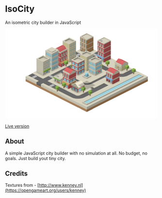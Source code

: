 # IsoCity

An isometric city builder in JavaScript

![screenshot](screenshot.png)

[Live version](https://victorribeiro.com/isocity)

## About

A simple JavaScript city builder with no simulation at all. No budget, no goals. Just build yout tiny city.

## Credits

Textures from - [http://www.kenney.nl](https://opengameart.org/users/kenney)
